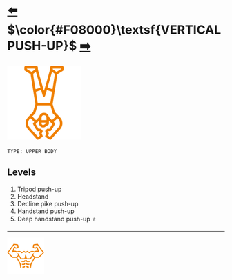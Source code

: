 # [:arrow_left:][prev] $\color{#F08000}\textsf{VERTICAL PUSH-UP}$ [:arrow_right:][next]

[![icon]](/)

`TYPE: UPPER BODY`

## Levels

1. Tripod push-up
2. Headstand
3. Decline pike push-up
4. Handstand push-up
5. Deep handstand push-up :star:

---

[![abs](../icons/six_pack_little.svg)](../training-1.md "Training 1")

<!-- predefined -->
[next]: movements.md "Movements"
[prev]: squat.md "Squat"

<!-- icons -->
[icon]: ../icons/vertical-push-up.svg
